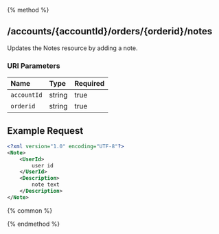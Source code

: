 {% method %}
## /accounts/{accountId}/orders/{orderid}/notes

Updates the Notes resource by adding a note.


### URI Parameters
| Name | Type | Required |
|:-----|:-----|:---------|
| `accountId` | string | true |
| `orderid` | string | true |





## Example Request
```xml
<?xml version="1.0" encoding="UTF-8"?>
<Note>
    <UserId>
        user id
    </UserId>
    <Description>
        note text
    </Description>
</Note>
```


{% common %}



{% endmethod %}